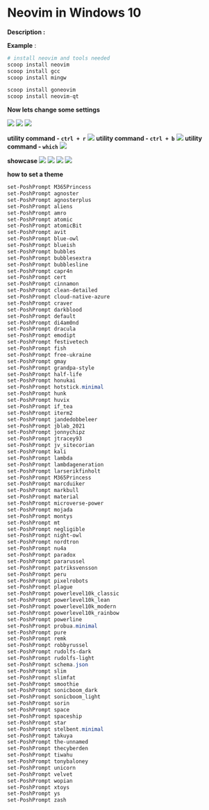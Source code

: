 # Neovim in Windows 10

**Description :**

**Example** :

```powershell
# install neovim and tools needed
scoop install neovim
scoop install gcc
scoop install mingw

scoop install goneovim
scoop install neovim-qt
```


**Now lets change some settings**

![](20220427225824.png)
![](20220427225907.png)
![](20220428000303.png)

**utility command - `ctrl + r`**
![](20220427230323.png)
**utility command - `ctrl + b`**
![](20220427230249.png)
 **utility command - `which`**
![](20220427230219.png)





**showcase**
![](20220427233007.png)
![](20220427233644.png)
![](20220427234220.png)
![](20220427234632.png)


**how to set a theme**
```powershell
set-PoshPrompt M365Princess
set-PoshPrompt agnoster
set-PoshPrompt agnosterplus
set-PoshPrompt aliens
set-PoshPrompt amro
set-PoshPrompt atomic
set-PoshPrompt atomicBit
set-PoshPrompt avit
set-PoshPrompt blue-owl
set-PoshPrompt blueish
set-PoshPrompt bubbles
set-PoshPrompt bubblesextra
set-PoshPrompt bubblesline
set-PoshPrompt capr4n
set-PoshPrompt cert
set-PoshPrompt cinnamon
set-PoshPrompt clean-detailed
set-PoshPrompt cloud-native-azure
set-PoshPrompt craver
set-PoshPrompt darkblood
set-PoshPrompt default
set-PoshPrompt di4am0nd
set-PoshPrompt dracula
set-PoshPrompt emodipt
set-PoshPrompt festivetech
set-PoshPrompt fish
set-PoshPrompt free-ukraine
set-PoshPrompt gmay
set-PoshPrompt grandpa-style
set-PoshPrompt half-life
set-PoshPrompt honukai
set-PoshPrompt hotstick.minimal
set-PoshPrompt hunk
set-PoshPrompt huvix
set-PoshPrompt if_tea
set-PoshPrompt iterm2
set-PoshPrompt jandedobbeleer
set-PoshPrompt jblab_2021
set-PoshPrompt jonnychipz
set-PoshPrompt jtracey93
set-PoshPrompt jv_sitecorian
set-PoshPrompt kali
set-PoshPrompt lambda
set-PoshPrompt lambdageneration
set-PoshPrompt larserikfinholt
set-PoshPrompt M365Princess
set-PoshPrompt marcduiker
set-PoshPrompt markbull
set-PoshPrompt material
set-PoshPrompt microverse-power
set-PoshPrompt mojada
set-PoshPrompt montys
set-PoshPrompt mt
set-PoshPrompt negligible
set-PoshPrompt night-owl
set-PoshPrompt nordtron
set-PoshPrompt nu4a
set-PoshPrompt paradox
set-PoshPrompt pararussel
set-PoshPrompt patriksvensson
set-PoshPrompt peru
set-PoshPrompt pixelrobots
set-PoshPrompt plague
set-PoshPrompt powerlevel10k_classic
set-PoshPrompt powerlevel10k_lean
set-PoshPrompt powerlevel10k_modern
set-PoshPrompt powerlevel10k_rainbow
set-PoshPrompt powerline
set-PoshPrompt probua.minimal
set-PoshPrompt pure
set-PoshPrompt remk
set-PoshPrompt robbyrussel
set-PoshPrompt rudolfs-dark
set-PoshPrompt rudolfs-light
set-PoshPrompt schema.json
set-PoshPrompt slim
set-PoshPrompt slimfat
set-PoshPrompt smoothie
set-PoshPrompt sonicboom_dark
set-PoshPrompt sonicboom_light
set-PoshPrompt sorin
set-PoshPrompt space
set-PoshPrompt spaceship
set-PoshPrompt star
set-PoshPrompt stelbent.minimal
set-PoshPrompt takuya
set-PoshPrompt the-unnamed
set-PoshPrompt thecyberden
set-PoshPrompt tiwahu
set-PoshPrompt tonybaloney
set-PoshPrompt unicorn
set-PoshPrompt velvet
set-PoshPrompt wopian
set-PoshPrompt xtoys
set-PoshPrompt ys
set-PoshPrompt zash
```

